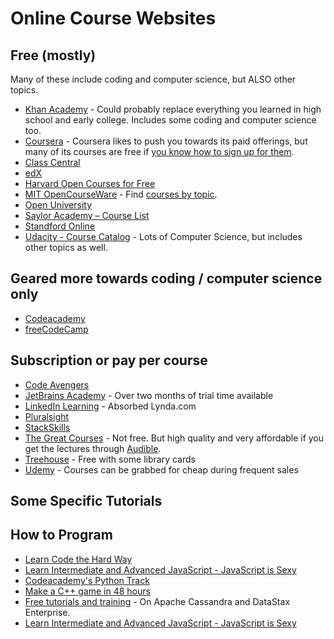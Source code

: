 # Online Course Websites

## Free (mostly)

Many of these include coding and computer science, but ALSO other topics.

- [Khan Academy](https://www.khanacademy.org/) - Could probably replace everything you learned in high school and early college. Includes some coding and computer science too.
- [Coursera](https://www.coursera.org/) - Coursera likes to push you towards its paid offerings, but many of its courses are free if [you know how to sign up for them](https://www.class-central.com/report/coursera-free-online-courses/).
- [Class Central](https://www.class-central.com/)
- [edX](https://www.edx.org/)
- [Harvard Open Courses for Free](http://www.extension.harvard.edu/open-learning-initiative)
- [MIT OpenCourseWare](http://ocw.mit.edu/index.htm) - Find [courses by topic](http://ocw.mit.edu/courses/find-by-topic/).
- [Open University](http://www.open.edu/openlearn/)
- [Saylor Academy – Course List](http://www.saylor.org/courses/)
- [Standford Online](http://online.stanford.edu/courses)
- [Udacity - Course Catalog](https://www.udacity.com/courses#!/All) - Lots of Computer Science, but includes other topics as well.

## Geared more towards coding / computer science only

* [Codeacademy](http://www.codecademy.com/)
* [freeCodeCamp](https://www.freecodecamp.org/news/)

## Subscription or pay per course

- [Code Avengers](http://www.codeavengers.com/#looking)
- [JetBrains Academy](https://www.jetbrains.com/academy/) - Over two months of trial time available
- [LinkedIn Learning](https://www.linkedin.com/learning/) - Absorbed Lynda.com
- [Pluralsight](https://www.pluralsight.com/)
- [StackSkills](https://stackskills.com/courses)
- [The Great Courses](https://www.thegreatcourses.com/) - Not free. But high quality and very affordable if you get the lectures through [Audible](https://www.audible.com/mt/TheGreatCourses).
- [Treehouse](http://teamtreehouse.com/) - Free with some library cards
- [Udemy](https://www.udemy.com/) - Courses can be grabbed for cheap during frequent sales

## Some Specific Tutorials

## How to Program

* [Learn Code the Hard Way](https://learncodethehardway.org/)
* [Learn Intermediate and Advanced JavaScript - JavaScript is Sexy](http://javascriptissexy.com/learn-intermediate-and-advanced-javascript/)
* [Codeacademy's Python Track](http://www.codecademy.com/tracks/python)
* [Make a C++ game in 48 hours](http://www.cprogramming.com/tutorial/game_programming/same_game_part1.html)
* [Free tutorials and training](http://academy.datastax.com) - On Apache Cassandra and DataStax Enterprise.
* [Learn Intermediate and Advanced JavaScript - JavaScript is Sexy](http://javascriptissexy.com/learn-intermediate-and-advanced-javascript/)
